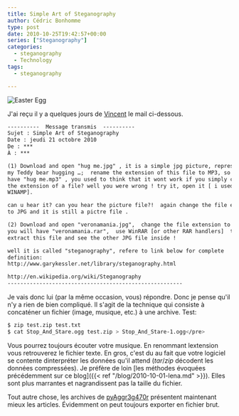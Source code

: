 ```yaml
---
title: Simple Art of Steganography
author: Cédric Bonhomme
type: post
date: 2010-10-25T19:42:57+00:00
series: ["Steganography"]
categories:
  - steganography
  - Technology
tags:
  - steganography

---
```

![Easter Egg](http://upload.wikimedia.org/wikipedia/commons/c/c3/Ukrainskie_pisanki.jpeg)

J'ai reçu il y a quelques jours de [Vincent][1] le mail ci-dessous.

```email
----------  Message transmis  ----------
Sujet : Simple Art of Steganography
Date : jeudi 21 octobre 2010
De : ***
À : ***

(1) Download and open "hug me.jpg" , it is a simple jpg picture, representing
my Teddy bear hugging …;  rename the extension of this file to MP3, so you'll
have "hug me.mp3" , you used to think that it wont work if you simply change
the extension of a file? well you were wrong ! try it, open it [ i used
WINAMP].

can u hear it? can you hear the picture file?!  again change the file extension
to JPG and it is still a pictre file .

(2) Download and open "veronamania.jpg",  change the file extension to RAR, so
you will have "veronamania.rar",  use WinRAR [or other RAR handlers]  to
extract this file and see the other JPG file inside !

well it is called "steganography", refere to link below for complete
definition:
http://www.garykessler.net/library/steganography.html

http://en.wikipedia.org/wiki/Steganography
-------------------------------------------------------
```

Je vais donc lui (par la même occasion, vous) répondre. Donc je pense qu'il n'y a rien
de bien compliqué. Il s'agit de la technique qui consiste à concaténer un fichier
(image, musique, etc.) à une archive. Test:


```bash
$ zip test.zip test.txt
$ cat Stop_And_Stare.ogg test.zip > Stop_And_Stare-1.ogg</pre>
```

Vous pourrez toujours écouter votre musique. En renommant lextension vous retrouverez
le fichier texte. En gros, c'est du au fait que votre logiciel se contente dinterpréter
les données qu'il attend (_tar_/_zip_ décodent les données compressées).
Je préfère de loin
[les méthodes évoquées précédemment sur ce blog]({{< ref "/blog/2010-10-01-lena.md" >}}).
Elles sont plus marrantes et nagrandissent pas la taille du fichier.

Tout autre chose, les archives de [pyAggr3g470r](https://git.sr.ht/~cedric/pyAggr3g470r)
présentent maintenant mieux les articles. Évidemment on peut toujours exporter en
fichier brut.

 [1]: https://lita.sciences.univ-metz.fr/~demange/
